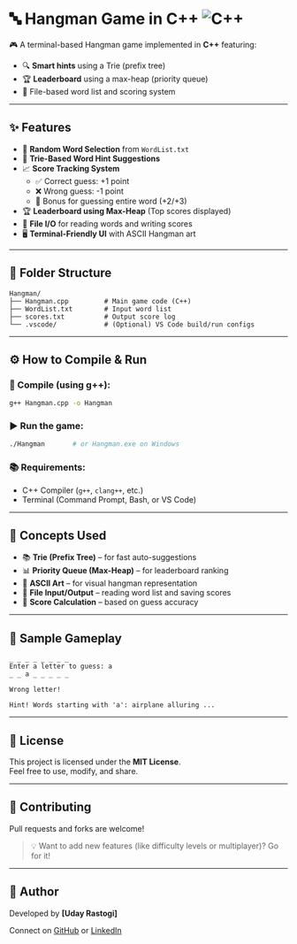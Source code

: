 # 🔤 Hangman Game in C++ ![C++](https://img.shields.io/badge/Language-C++-00599C?style=flat-square&logo=c%2B%2B&logoColor=white)

🎮 A terminal-based Hangman game implemented in **C++** featuring:
- 🔍 **Smart hints** using a Trie (prefix tree)
- 🏆 **Leaderboard** using a max-heap (priority queue)
- 💾 File-based word list and scoring system

---

## ✨ Features

- 🎯 **Random Word Selection** from `WordList.txt`
- 🧠 **Trie-Based Word Hint Suggestions**
- 📈 **Score Tracking System**
  - ✅ Correct guess: +1 point
  - ❌ Wrong guess: -1 point
  - 🎁 Bonus for guessing entire word (+2/+3)
- 🏆 **Leaderboard using Max-Heap** (Top scores displayed)
- 📁 **File I/O** for reading words and writing scores
- 🖥️ **Terminal-Friendly UI** with ASCII Hangman art

---

## 📁 Folder Structure

```
Hangman/
├── Hangman.cpp         # Main game code (C++)
├── WordList.txt        # Input word list
├── scores.txt          # Output score log
└── .vscode/            # (Optional) VS Code build/run configs
```

---

## ⚙️ How to Compile & Run

### 🔧 Compile (using g++):
```bash
g++ Hangman.cpp -o Hangman
```

### ▶️ Run the game:
```bash
./Hangman       # or Hangman.exe on Windows
```

### 📚 Requirements:
- C++ Compiler (`g++`, `clang++`, etc.)
- Terminal (Command Prompt, Bash, or VS Code)

---

## 🧠 Concepts Used

- 📚 **Trie (Prefix Tree)** – for fast auto-suggestions
- 📊 **Priority Queue (Max-Heap)** – for leaderboard ranking
- 🎨 **ASCII Art** – for visual hangman representation
- 💾 **File Input/Output** – reading word list and saving scores
- 🧮 **Score Calculation** – based on guess accuracy

---

## 🚀 Sample Gameplay

```text
_ _ _ _ _ _ _ _
Enter a letter to guess: a
_ _ a _ _ _ _ _

Wrong letter!

Hint! Words starting with 'a': airplane alluring ...
```

---

## 🔐 License

This project is licensed under the **MIT License**.  
Feel free to use, modify, and share.

---

## 🤝 Contributing

Pull requests and forks are welcome!

> 💡 Want to add new features (like difficulty levels or multiplayer)? Go for it!

---

## 🙌 Author

Developed by **[Uday Rastogi]**

Connect on [GitHub](https://github.com/udayrastogi0531) or [LinkedIn](https://www.linkedin.com/in/uday-prakash-rastogi-33b55a2a2/)
